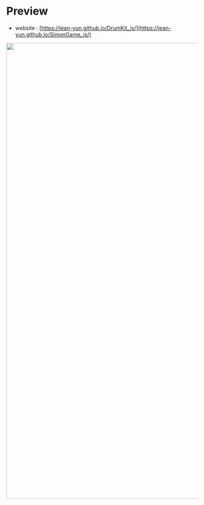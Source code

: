 # Preview

- website : [https://jean-yun.github.io/DrumKit_js/](https://jean-yun.github.io/SimonGame_js/)
  
<img src= "https://github.com/user-attachments/assets/bec9ce51-e3d0-4d55-b145-6d6ef5e1dfc1" style ="width: 1200px">
